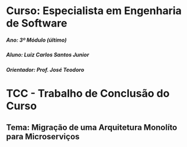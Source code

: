 # Curso: Especialista em Engenharia de Software
##### Ano: 3º Módulo (último)
##### Aluno: Luiz Carlos Santos Junior
##### Orientador: Prof. José Teodoro

# TCC - Trabalho de Conclusão do Curso
## Tema: Migração de uma Arquitetura Monolíto para Microserviços
